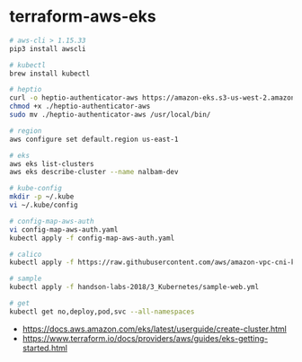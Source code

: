 # terraform-aws-eks

```bash
# aws-cli > 1.15.33
pip3 install awscli

# kubectl
brew install kubectl

# heptio
curl -o heptio-authenticator-aws https://amazon-eks.s3-us-west-2.amazonaws.com/1.10.3/2018-06-05/bin/darwin/amd64/heptio-authenticator-aws
chmod +x ./heptio-authenticator-aws
sudo mv ./heptio-authenticator-aws /usr/local/bin/

# region
aws configure set default.region us-east-1

# eks
aws eks list-clusters
aws eks describe-cluster --name nalbam-dev

# kube-config
mkdir -p ~/.kube
vi ~/.kube/config

# config-map-aws-auth
vi config-map-aws-auth.yaml
kubectl apply -f config-map-aws-auth.yaml

# calico
kubectl apply -f https://raw.githubusercontent.com/aws/amazon-vpc-cni-k8s/v1.0.0/config/v1.0/aws-k8s-cni-calico.yaml

# sample
kubectl apply -f handson-labs-2018/3_Kubernetes/sample-web.yml

# get
kubectl get no,deploy,pod,svc --all-namespaces
```
* https://docs.aws.amazon.com/eks/latest/userguide/create-cluster.html
* https://www.terraform.io/docs/providers/aws/guides/eks-getting-started.html
